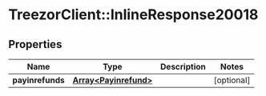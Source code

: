 # TreezorClient::InlineResponse20018

## Properties
Name | Type | Description | Notes
------------ | ------------- | ------------- | -------------
**payinrefunds** | [**Array&lt;Payinrefund&gt;**](Payinrefund.md) |  | [optional] 


